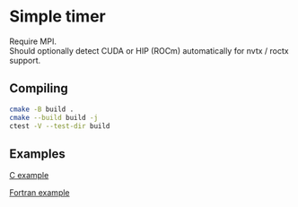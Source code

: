 # Simple timer

Require MPI.  
Should optionally detect CUDA or HIP (ROCm) automatically for nvtx / roctx
support.

## Compiling

```bash
cmake -B build .
cmake --build build -j
ctest -V --test-dir build
```

## Examples

[C example](main.c)

[Fortran example](main.f90)
